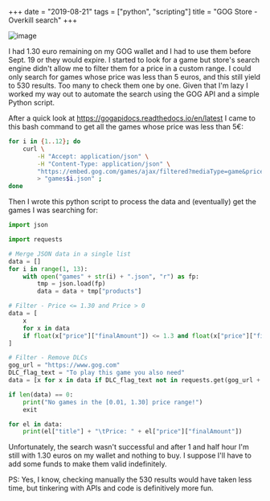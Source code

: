 +++
date = "2019-08-21"
tags = ["python", "scripting"]
title = "GOG Store - Overkill search"
+++

![image](/blog/gog-store-overkill-search/gogemail.png)

I had 1.30 euro remaining on my GOG wallet and I had to use them before Sept. 19 or they
would expire. I started to look for a game but store's search engine didn't allow me to
filter them for a price in a custom range. I could only search for games whose
price was less than 5 euros, and this still yield to 530 results. Too many to
check them one by one. Given that I'm lazy I worked my way out to automate the search
using the GOG API and a simple Python script.

After a quick look at https://gogapidocs.readthedocs.io/en/latest I came to this bash
command to get all the games whose price was less than 5€:
```bash
for i in {1..12}; do
	curl \
		-H "Accept: application/json" \
		-H "Content-Type: application/json" \
		"https://embed.gog.com/games/ajax/filtered?mediaType=game&price=u5&sort=bestselling&page=$i" \
		> "games$i.json" ;
done
```

Then I wrote this python script to process the data and (eventually) get the games I was
searching for:
```python
import json

import requests

# Merge JSON data in a single list
data = []
for i in range(1, 13):
    with open("games" + str(i) + ".json", "r") as fp:
        tmp = json.load(fp)
        data = data + tmp["products"]

# Filter - Price <= 1.30 and Price > 0
data = [
    x
    for x in data
    if float(x["price"]["finalAmount"]) <= 1.3 and float(x["price"]["finalAmount"]) > 0
]

# Filter - Remove DLCs
gog_url = "https://www.gog.com"
DLC_flag_text = "To play this game you also need"
data = [x for x in data if DLC_flag_text not in requests.get(gog_url + x["url"]).text]

if len(data) == 0:
    print("No games in the [0.01, 1.30] price range!")
    exit

for el in data:
    print(el["title"] + "\tPrice: " + el["price"]["finalAmount"])
``` 

Unfortunately, the search wasn't successful and after 1 and half hour I'm still with
1.30 euros on my wallet and nothing to buy. I suppose I'll have to add some funds to
make them valid indefinitely.

PS: Yes, I know, checking manually the 530 results would have taken less time, but
tinkering with APIs and code is definitively more fun.
